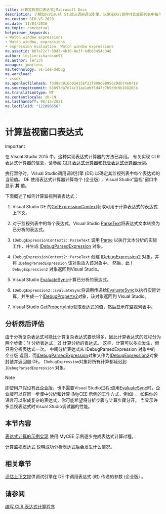 ```yaml
---
title: 计算监视窗口表达式|Microsoft Docs
description: 了解如何Visual Studio调用调试引擎，以确定执行暂停时其监视列表中每个表达式的当前值。
ms.custom: SEO-VS-2020
ms.date: 11/04/2016
ms.topic: conceptual
helpviewer_keywords:
- Watch window expressions
- Watch window, expressions
- expression evaluation, Watch window expressions
ms.assetid: b07e72c7-60d3-4b30-8e3f-6db83454c348
author: leslierichardson95
ms.author: lerich
manager: jmartens
ms.technology: vs-ide-debug
ms.workload:
- vssdk
ms.openlocfilehash: fbd9ad916b034158f21f909d9895629db74e0718
ms.sourcegitcommit: 68897da7d74c31ae1ebf5d47c7b5ddc9b108265b
ms.translationtype: MT
ms.contentlocale: zh-CN
ms.lasthandoff: 08/13/2021
ms.locfileid: "122096656"
---
```

# <a name="evaluate-a-watch-window-expression"></a>计算监视窗口表达式
> [!IMPORTANT]
> 在 Visual Studio 2015 中，这种实现表达式计算器的方法已弃用。 有关实现 CLR 表达式计算器的信息，请参阅 [CLR 表达式计算器](https://github.com/Microsoft/ConcordExtensibilitySamples/wiki/CLR-Expression-Evaluators)和[托管表达式计算器示例](https://github.com/Microsoft/ConcordExtensibilitySamples/wiki/Managed-Expression-Evaluator-Sample)。

 执行暂停时，Visual Studio调用调试引擎 (DE) 以确定其监视列表中每个表达式的当前值。 DE 使用表达式计算器计算每个 (企业版) ，Visual Studio"监视"窗口中显示 **其** 值。

 下面概述了如何计算监视列表表达式：

1. Visual Studio DE 的[GetExpressionContext](../../extensibility/debugger/reference/idebugstackframe2-getexpressioncontext.md)获取可用于计算表达式的表达式上下文。

2. 对于监视列表中的每个表达式，Visual Studio [ParseText](../../extensibility/debugger/reference/idebugexpressioncontext2-parsetext.md)将表达式文本转换为已分析的表达式。

3. `IDebugExpressionContext2::ParseText` 调用 [Parse](../../extensibility/debugger/reference/idebugexpressionevaluator-parse.md) 以执行文本分析的实际工作，并生成 [IDebugParsedExpression](../../extensibility/debugger/reference/idebugparsedexpression.md) 对象。

4. `IDebugExpressionContext2::ParseText` 创建 [IDebugExpression2](../../extensibility/debugger/reference/idebugexpression2.md) 对象，并将 `IDebugParsedExpression` 该对象放入该对象中。 然后，此 I `DebugExpression2` 对象返回到Visual Studio。

5. Visual Studio [EvaluateSync](../../extensibility/debugger/reference/idebugexpression2-evaluatesync.md)计算已分析的表达式。

6. `IDebugExpression2::EvaluateSync`将调用传递给[EvaluateSync](../../extensibility/debugger/reference/idebugparsedexpression-evaluatesync.md)以执行实际计算，并生成一个[IDebugProperty2](../../extensibility/debugger/reference/idebugproperty2.md)对象，该对象返回到 Visual Studio。

7. Visual Studio [GetPropertyInfo](../../extensibility/debugger/reference/idebugproperty2-getpropertyinfo.md)获取表达式的值，然后显示在监视列表中。

## <a name="parse-then-evaluate"></a>分析然后评估
 由于分析复杂表达式可能比计算复杂表达式要长得多，因此计算表达式的过程分为两个步骤：1) 分析表达式，2) 计算分析的表达式。 这样，计算可以多次发生，但只需分析表达式一次。 中间分析表达式从 IDebugParsedExpression 对象中的 企业版 返回，而[IDebugParsedExpression](../../extensibility/debugger/reference/idebugparsedexpression.md)对象又作为[IDebugExpression2](../../extensibility/debugger/reference/idebugexpression2.md)对象封装并返回自 DE。 `IDebugExpression`对象将所有计算都延迟到 `IDebugParsedExpression` 对象。

> [!NOTE]
> 即使用户假设有此企业版，也不需要Visual Studio过程;调用[EvaluateSync](../../extensibility/debugger/reference/idebugparsedexpression-evaluatesync.md)时，企业版可以在同一步骤中分析和计算 (MyCEE 示例的工作方式，例如) 。 如果你的语言可以形成复杂的表达式，你可能希望将分析步骤与计算步骤分开。 当显示许多监视表达式时Visual Studio调试器的性能。

## <a name="in-this-section"></a>本节内容
 [表达式计算的示例实现](../../extensibility/debugger/sample-implementation-of-expression-evaluation.md) 使用 MyCEE 示例逐步完成表达式计算过程。

 [计算监视表达式](../../extensibility/debugger/evaluating-a-watch-expression.md) 说明成功分析表达式后会发生什么情况。

## <a name="related-sections"></a>相关章节
 [评估上下文](../../extensibility/debugger/evaluation-context.md)提供调试引擎在 DE 中调用表达式 (时) 传递的参数 (企业版) 。

## <a name="see-also"></a>请参阅
 [编写 CLR 表达式计算程序](../../extensibility/debugger/writing-a-common-language-runtime-expression-evaluator.md)
